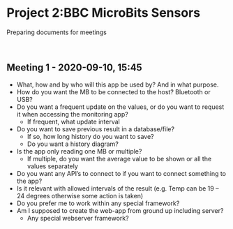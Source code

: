# Project 2:BBC MicroBits Sensors

Preparing documents for meetings

 
## Meeting 1 - 2020-09-10, 15:45
* What, how and by who will this app be used by? And in what purpose.
* How do you want the MB to be connected to the host? Bluetooth or USB?
* Do you want a frequent update on the values, or do you want to request it when accessing the monitoring app?
    * If frequent, what update interval
* Do you want to save previous result in a database/file?
    * If so, how long history do you want to save?
    * Do you want a history diagram?
* Is the app only reading one MB or multiple?
    * If multiple, do you want the average value to be shown or all the values separately
* Do you want any API’s to connect to if you want to connect something to the app?
* Is it relevant with allowed intervals of the result (e.g. Temp can be 19 – 24 degrees otherwise some action is taken)
* Do you prefer me to work within any special framework?
* Am I supposed to create the web-app from ground up including server?
    * Any special webserver framework?
